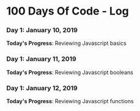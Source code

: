 # 100 Days Of Code - Log

### Day 1: January 10, 2019

**Today's Progress**: Reviewing Javascript basics

### Day 1: January 11, 2019

**Today's Progress**: Reviewing Javascript booleans

### Day 1: January 12, 2019

**Today's Progress**: Reviewing Javascript functions
